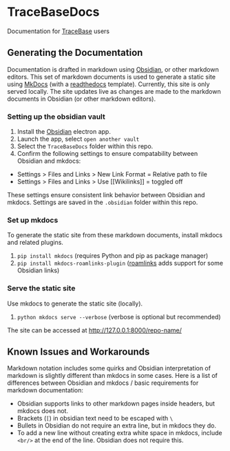 # TraceBaseDocs
Documentation for [TraceBase](https://github.com/Princeton-LSI-ResearchComputing/tracebase) users

## Generating the Documentation
Documentation is drafted in markdown using [Obsidian](https://obsidian.md/), or other markdown editors. This set of markdown documents is used to generate a static site using [MkDocs](https://www.mkdocs.org/) (with a [readthedocs](https://readthedocs.org/) template).  Currently, this site is only served locally.  The site updates live as changes are made to the markdown documents in Obsidian (or other markdown editors).

### Setting up the obsidian vault
1) Install the [Obsidian](https://obsidian.md/) electron app.
2) Launch the app, select `open another vault`
3) Select the `TraceBaseDocs` folder within this repo.
4) Confirm the following settings to ensure compatability between Obsidian and mkdocs:

 * Settings > Files and Links > New Link Format = Relative path to file
 * Settings > Files and Links > Use [[Wikilinks]] = toggled off
 
These settings ensure consistent link behavior between Obsidian and mkdocs.  Settings are saved in the `.obsidian` folder within this repo.

### Set up mkdocs
To generate the static site from these markdown documents, install mkdocs and related plugins.
1) `pip install mkdocs` (requires Python and pip as package manager)
2) `pip install mkdocs-roamlinks-plugin` ([roamlinks](https://github.com/Jackiexiao/mkdocs-roamlinks-plugin) adds support for some Obsidian links)

### Serve the static site
Use mkdocs to generate the static site (locally).
1) `python mkdocs serve --verbose` (verbose is optional but recommended)

The site can be accessed at http://127.0.0.1:8000/repo-name/

## Known Issues and Workarounds
Markdown notation includes some quirks and Obsidian interpretation of markdown is slightly different than mkdocs in some cases.  Here is a list of differences between Obsidian and mkdocs / basic requirements for markdown documentation:
 * Obsidian supports links to other markdown pages inside headers, but mkdocs does not.
 * Brackets (`[`) in obsidian text need to be escaped with `\`
 * Bullets in Obsidian do not require an extra line, but in mkdocs they do.
 * To add a new line without creating extra white space in mkdocs, include `<br/>` at the end of the line.  Obsidian does not require this.




